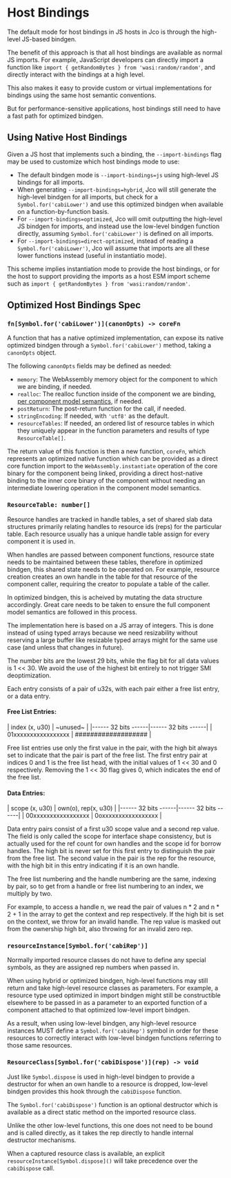 # Host Bindings

The default mode for host bindings in JS hosts in Jco is through the high-level JS-based bindgen.

The benefit of this approach is that all host bindings are available as normal JS imports. For
example, JavaScript developers can directly import a function like
`import { getRandomBytes } from 'wasi:random/random'`, and directly interact with the bindings
at a high level.

This also makes it easy to provide custom or virtual implementations for bindings using the same
host semantic conventions.

But for performance-sensitive applications, host bindings still need to have a fast path for
optimized bindgen.

## Using Native Host Bindings

Given a JS host that implements such a binding, the `--import-bindings` flag may be used to customize
which host bindings mode to use:

* The default bindgen mode is `--import-bindings=js` using high-level JS bindings for all imports.
* When generating `--import-bindings=hybrid`, Jco will still generate the high-level bindgen for all imports, but
  check for a `Symbol.for('cabiLower')` and use this optimized bindgen when available on a function-by-function
  basis.
* For `--import-bindings=optimized`, Jco will omit outputting the high-level JS bindgen for imports, and instead use
  the low-level bindgen function directly, assuming `Symbol.for('cabiLower')` is defined on all imports.
* For `--import-bindings=direct-optimized`, instead of reading a `Symbol.for('cabiLower')`, Jco will assume that
  imports are all these lower functions instead (useful in instantiatio mode).

This scheme implies instantiation mode to provide the host bindings, or for the host to support
providing the imports as a host ESM import scheme such as `import { getRandomBytes } from 'wasi:random/random'`.

## Optimized Host Bindings Spec

### `fn[Symbol.for('cabiLower')](canonOpts) -> coreFn`

A function that has a native optimized implementation, can expose its native optimized bindgen through
a `Symbol.for('cabiLower')` method, taking a `canonOpts` object.

The following `canonOpts` fields may be defined as needed:

* `memory`: The WebAssembly memory object for the component to which we are binding, if needed.
* `realloc`: The realloc function inside of the component we are binding, [per component model semantics](https://github.com/WebAssembly/component-model/blob/main/design/mvp/Binary.md#canonical-definitions), if needed.
* `postReturn`: The post-return function for the call, if needed.
* `stringEncoding`: If needed, with `'utf8'` as the default.
* `resourceTables`: If needed, an ordered list of resource tables in which they uniquely appear in the
function parameters and results of type `ResourceTable[]`.

The return value of this function is then a new function, `coreFn`, which represents an optimized
native function which can be provided as a direct core function import to the
`WebAssembly.instantiate` operation of the core binary for the component being linked, providing a
direct host-native binding to the inner core binary of the component without needing an intermediate
lowering operation in the component model semantics.

### `ResourceTable: number[]`

Resource handles are tracked in handle tables, a set of shared slab data structures primarily
relating handles to resource ids (reps) for the particular table. Each resource usually has a unique
handle table assign for every component it is used in.

When handles are passed between component functions, resource state needs to be maintained between
these tables, therefore in optimized bindgen, this shared state needs to be operated on. For example,
resource creation creates an own handle in the table for that resource of the component caller,
requiring the creator to populate a table of the caller.

In optimized bindgen, this is acheived by mutating the data structure accordingly. Great care needs
to be taken to ensure the full component model semantics are followed in this process.

The implementation here is based on a JS array of integers. This is done instead of using typed
arrays because we need resizability without reserving a large buffer like resizable typed arrays
might for the same use case (and unless that changes in future).

The number bits are the lowest 29 bits, while the flag bit for all data values is 1 << 30. We avoid
the use of the highest bit entirely to not trigger SMI deoptimization.

Each entry consists of a pair of u32s, with each pair either a free list entry, or a data entry.

#### Free List Entries:

 |    index (x, u30)   |       ~unused~      |
 |------ 32 bits ------|------ 32 bits ------|
 | 01xxxxxxxxxxxxxxxxx | ################### |

Free list entries use only the first value in the pair, with the high bit always set
to indicate that the pair is part of the free list. The first entry pair at indices
0 and 1 is the free list head, with the initial values of 1 << 30 and 0 respectively.
Removing the 1 << 30 flag gives 0, which indicates the end of the free list.

#### Data Entries:

 |    scope (x, u30)   | own(o), rep(x, u30) |
 |------ 32 bits ------|------ 32 bits ------|
 | 00xxxxxxxxxxxxxxxxx | 0oxxxxxxxxxxxxxxxxx |

Data entry pairs consist of a first u30 scope value and a second rep value. The field
is only called the scope for interface shape consistency, but is actually used for the
ref count for own handles and the scope id for borrow handles. The high bit is never
set for this first entry to distinguish the pair from the free list. The second value
in the pair is the rep for the resource, with the high bit in this entry indicating
if it is an own handle.

The free list numbering and the handle numbering are the same, indexing by pair, so to
get from a handle or free list numbering to an index, we multiply by two.

For example, to access a handle n, we read the pair of values n * 2 and n * 2 + 1 in
the array to get the context and rep respectively. If the high bit is set on the
context, we throw for an invalid handle. The rep value is masked out from the
ownership high bit, also throwing for an invalid zero rep.

### `resourceInstance[Symbol.for('cabiRep')]`

Normally imported resource classes do not have to define any special symbols, as they are assigned
rep numbers when passed in.

When using hybrid or optimized bindgen, high-level functions may still return and take high-level
resource classes as parameters. For example, a resource type used optimized in import bindgen might
still be constructible elsewhere to be passed in as a parameter to an exported function of a
component attached to that optimized low-level import bindgen.

As a result, when using low-level bindgen, any high-level resource instances MUST define a
`Symbol.for('cabiRep')` symbol in order for these resources to correctly interact with low-level
bindgen functions referring to those same resources.

### `ResourceClass[Symbol.for('cabiDispose')](rep) -> void`

Just like `Symbol.dispose` is used in high-level bindgen to provide a destructor for when an own
handle to a resource is dropped, low-level bindgen provides this hook through the `cabiDispose`
function.

The `Symbol.for('cabiDispose')` function is an optional destructor which is available as a direct
static method on the imported resource class.

Unlike the other low-level functions, this one does not need to be bound and is called directly, as
it takes the rep directly to handle internal destructor mechanisms.

When a captured resource class is available, an explicit `resourceInstance[Symbol.dispose]()` will
take precedence over the `cabiDispose` call.
